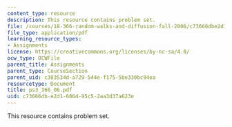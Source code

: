 ```yaml
---
content_type: resource
description: This resource contains problem set.
file: /courses/18-366-random-walks-and-diffusion-fall-2006/c73666dbe2d1606d95c52aa3d37a623e_ps3_366_06.pdf
file_type: application/pdf
learning_resource_types:
- Assignments
license: https://creativecommons.org/licenses/by-nc-sa/4.0/
ocw_type: OCWFile
parent_title: Assignments
parent_type: CourseSection
parent_uid: c383534d-a729-544e-f175-5be330bc94ea
resourcetype: Document
title: ps3_366_06.pdf
uid: c73666db-e2d1-606d-95c5-2aa3d37a623e
---
```

This resource contains problem set.